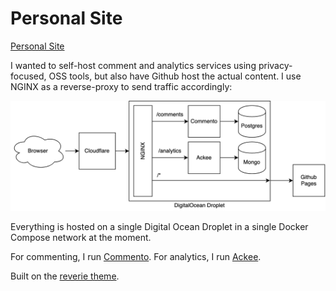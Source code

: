 # Personal Site

[Personal Site](https://brandonstilson.com)

I wanted to self-host comment and analytics services using privacy-focused, OSS tools, but also have Github host the actual content. I use NGINX as a reverse-proxy to send traffic accordingly:

![personal site diagram](./personal_site_diagram.png)

Everything is hosted on a single Digital Ocean Droplet in a single Docker Compose network at the moment.

For commenting, I run [Commento](https://www.commento.io/).
For analytics, I run [Ackee](https://ackee.electerious.com/).

Built on the [reverie theme](https://www.amitmerchant.com/reverie/).
